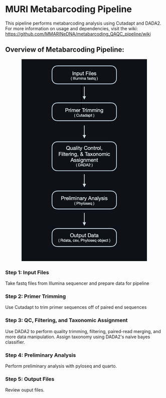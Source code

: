 # MURI Metabarcoding Pipeline

This pipeline performs metabarcoding analysis using Cutadapt and DADA2. For more information on usage and dependencies, visit the wiki: https://github.com/MMARINeDNA/metabarcoding_QAQC_pipeline/wiki


## Overview of Metabarcoding Pipeline:

<p align="center">
<img src="https://github.com/MMARINeDNA/metabarcoding_QAQC_pipeline/blob/main/metadata/pictures/flowchart.png" alt="photo of metadata pipeline" width="400" class="center"/>
</p>

### **Step 1: Input Files** 
Take fastq files from Illumina sequencer and prepare data for pipeline 
### **Step 2: Primer Trimming** 
Use Cutadapt to trim primer sequences off of paired end sequences
### **Step 3: QC, Filtering, and Taxonomic Assignment**
Use DADA2 to perform quality trimming, filtering, paired-read merging, and more data manipulation.  Assign taxonomy using DADA2's naive bayes classifier.
### **Step 4: Preliminary Analysis**
Perform preliminary analysis with pyloseq and quarto.
### **Step 5: Output Files**
Review ouput files.



